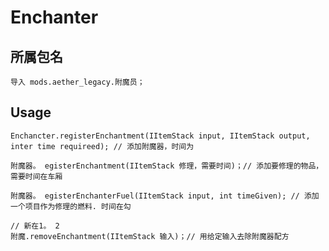 # Enchanter

## 所属包名

```zenscript
导入 mods.aether_legacy.附魔员；
```
## Usage

```zenscript
Enchancter.registerEnchantment(IItemStack input, IItemStack output, inter time requireed); // 添加附魔器，时间为

附魔器。 egisterEnchantment(IItemStack 修理，需要时间)；// 添加要修理的物品，需要时间在车厢

附魔器。 egisterEnchanterFuel(IItemStack input, int timeGiven); // 添加一个项目作为修理的燃料. 时间在勾

// 新在1。 2
附魔.removeEnchantment(IItemStack 输入)；// 用给定输入去除附魔器配方
```
